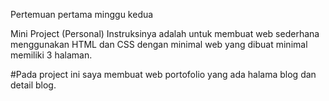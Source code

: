 Pertemuan pertama minggu kedua

Mini Project (Personal)
Instruksinya adalah untuk membuat web sederhana menggunakan HTML dan CSS dengan minimal web yang dibuat minimal memiliki 3 halaman.

#Pada project ini saya membuat web portofolio yang ada halama blog dan detail blog.